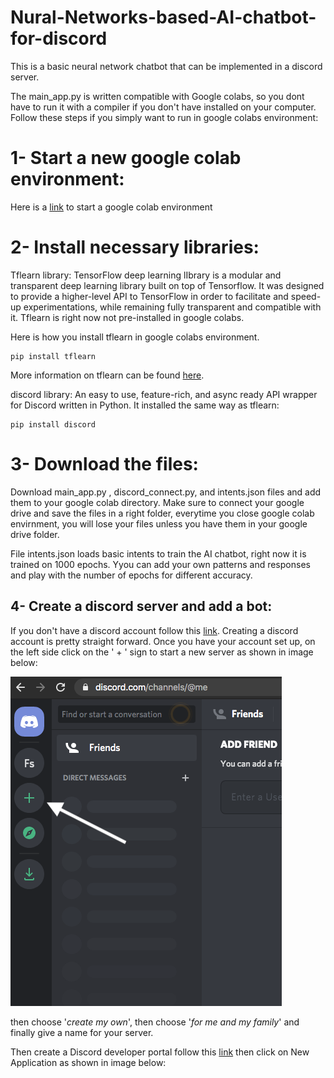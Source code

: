 # Nural-Networks-based-AI-chatbot-for-discord

This is a basic neural network chatbot that can be implemented in a discord server. 

The main_app.py is written compatible with Google colabs, so you dont have to run it with a compiler if you don't have installed on your computer. 
Follow these steps if you simply want to run in google colabs environment:

# 1- Start a new google colab environment: 

Here is a [link](https://https://colab.research.google.com/) to start a google colab environment


# 2- Install necessary libraries:

Tflearn library: TensorFlow deep learning lIbrary is a modular and transparent deep learning library built on top of Tensorflow. It was designed to provide a higher-level API to TensorFlow in order to facilitate and speed-up experimentations, while remaining fully transparent and compatible with it. Tflearn is right now not pre-installed in google colabs. 

Here is how you install tflearn in google colabs environment. 

```
pip install tflearn
```
More information on tflearn can be found [here](http://tflearn.org/).

discord library: An easy to use, feature-rich, and async ready API wrapper for Discord written in Python. It installed the same way as tflearn:

```
pip install discord
```


# 3- Download the files:  
Download main_app.py , discord_connect.py, and intents.json files and add them to your google colab directory. Make sure to connect your google drive and save the files in a right folder, everytime you close google colab envirnment, you will lose your files unless you have them in your google drive folder. 

File intents.json loads basic intents to train the AI chatbot, right now it is trained on 1000 epochs. Yyou can add your own patterns and responses and play with the number of epochs for different accuracy. 


## 4- Create a discord server and add a bot: 

If you don't have a discord account follow this [link](https://discord.com). Creating a discord account is pretty straight forward. Once you have your account set up, on the left side click on the ' + ' sign to start a new server as shown in image below: 




![Screenshot](1a.png)


then choose '*create my own*', then choose '*for me and my family*' and finally give a name for your server. 

Then create a Discord developer portal follow this [link](https://discord.com/developers/applications) then click on New Application as shown in image below:
